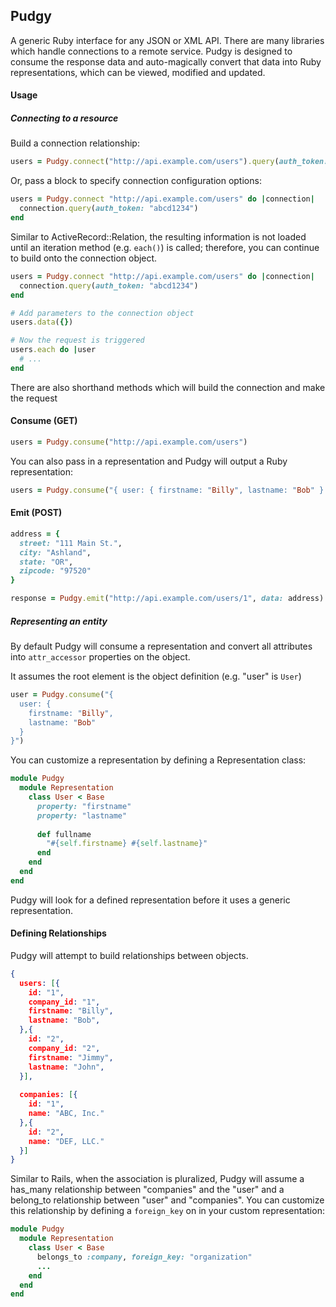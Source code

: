 ## Pudgy

A generic Ruby interface for any JSON or XML API.  There are many libraries which handle connections to a remote service.  Pudgy is designed to consume the response data and auto-magically convert that data into Ruby representations, which can be viewed, modified and updated.

#### Usage

##### Connecting to a resource

Build a connection relationship:

```ruby
users = Pudgy.connect("http://api.example.com/users").query(auth_token: "abcd1234")
````

Or, pass a block to specify connection configuration options:

```ruby
users = Pudgy.connect "http://api.example.com/users" do |connection|
  connection.query(auth_token: "abcd1234")
end
````

Similar to ActiveRecord::Relation, the resulting information is not loaded until an iteration method (e.g. `each()`) is called; therefore, you can continue to build onto the connection object.

```ruby
users = Pudgy.connect "http://api.example.com/users" do |connection|
  connection.query(auth_token: "abcd1234")
end

# Add parameters to the connection object
users.data({})

# Now the request is triggered
users.each do |user
  # ...
end
````

There are also shorthand methods which will build the connection and make the request

#### Consume (GET)

```ruby
users = Pudgy.consume("http://api.example.com/users")
````

You can also pass in a representation and Pudgy will output a Ruby representation:

```ruby
users = Pudgy.consume("{ user: { firstname: "Billy", lastname: "Bob" } }")
````

#### Emit (POST)

```ruby
address = {
  street: "111 Main St.",
  city: "Ashland",
  state: "OR",
  zipcode: "97520"
}

response = Pudgy.emit("http://api.example.com/users/1", data: address)
````

##### Representing an entity

By default Pudgy will consume a representation and convert all attributes into `attr_accessor` properties on the object.

It assumes the root element is the object definition (e.g. "user" is `User`)

```ruby
user = Pudgy.consume("{
  user: {
    firstname: "Billy",
    lastname: "Bob"
  }
}")
```

You can customize a representation by defining a Representation class:

```ruby
module Pudgy
  module Representation
    class User < Base
      property: "firstname"
      property: "lastname"
      
      def fullname
        "#{self.firstname} #{self.lastname}"
      end
    end
  end
end
```

Pudgy will look for a defined representation before it uses a generic representation.

#### Defining Relationships

Pudgy will attempt to build relationships between objects.

```json
{
  users: [{
    id: "1",
    company_id: "1",
    firstname: "Billy",
    lastname: "Bob",
  },{
    id: "2",
    company_id: "2",
    firstname: "Jimmy",
    lastname: "John",
  }],
  
  companies: [{
    id: "1",
    name: "ABC, Inc."
  },{
    id: "2",
    name: "DEF, LLC."
  }]
}
```

Similar to Rails, when the association is pluralized, Pudgy will assume a has\_many relationship between "companies" and the "user" and a belong\_to relationship between "user" and "companies".  You can customize this relationship by defining a `foreign_key` on in your custom representation:

```ruby
module Pudgy
  module Representation
    class User < Base
      belongs_to :company, foreign_key: "organization"
      ...
    end
  end
end
```
